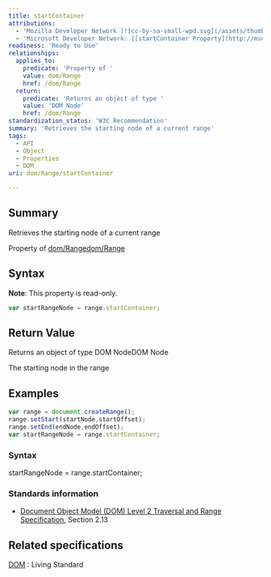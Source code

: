 ```yaml
---
title: startContainer
attributions:
  - 'Mozilla Developer Network [![cc-by-sa-small-wpd.svg](/assets/thumb/8/8c/cc-by-sa-small-wpd.svg/120px-cc-by-sa-small-wpd.svg.png)](http://creativecommons.org/licenses/by-sa/3.0/us/): [[Range.startContainer](https://developer.mozilla.org/en-US/docs/Web/API/Range.startContainer) Article]'
  - 'Microsoft Developer Network: [[startContainer Property](http://msdn.microsoft.com/en-us/library/ie/ff974929(v=vs.85).aspx) Article]'
readiness: 'Ready to Use'
relationships:
  applies_to:
    predicate: 'Property of '
    value: dom/Range
    href: /dom/Range
  return:
    predicate: 'Returns an object of type '
    value: 'DOM Node'
    href: /dom/Range
standardization_status: 'W3C Recommendation'
summary: 'Retrieves the starting node of a current range'
tags:
  - API
  - Object
  - Properties
  - DOM
uri: dom/Range/startContainer

---
```

## Summary

Retrieves the starting node of a current range

Property of [dom/Range](/dom/Range)[dom/Range](/dom/Range)

## Syntax

**Note**: This property is read-only.

``` js
var startRangeNode = range.startContainer;
```

## Return Value

Returns an object of type DOM NodeDOM Node

The starting node in the range

## Examples

``` js
var range = document.createRange();
range.setStart(startNode,startOffset);
range.setEnd(endNode,endOffset);
var startRangeNode = range.startContainer;
```

### Syntax

startRangeNode = range.startContainer;

### Standards information

-   [Document Object Model (DOM) Level 2 Traversal and Range Specification](http://go.microsoft.com/fwlink/p/?linkid=182712), Section 2.13

## Related specifications

[DOM](http://dom.spec.whatwg.org/#dom-range-startcontainer)
:   Living Standard
